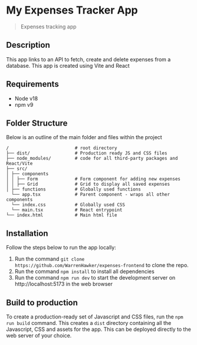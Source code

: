 # My Expenses Tracker App

> Expenses tracking app

## Description

This app links to an API to fetch, create and delete expenses from a database. This app is created using Vite and React

## Requirements

- Node v18
- npm v9

## Folder Structure

Below is an outline of the main folder and files within the project

```
/                         # root directory
├── dist/                 # Production ready JS and CSS files
├── node_modules/         # code for all third-party packages and React/Vite
├── src/
│ ├── components
│ │ ├── Form              # Form component for adding new expenses
│ │ ├── Grid              # Grid to display all saved expenses
│ ├── functions           # Globally used functions
  └── app.tsx             # Parent component - wraps all other components
  └── index.css           # Globally used CSS
  └── main.tsx            # React entrypoint
└── index.html            # Main html file
```

## Installation

Follow the steps below to run the app locally:

1. Run the command `git clone https://github.com/WarrenHawker/expenses-frontend` to clone the repo.
2. Run the command `npm install` to install all dependencies
3. Run the command `npm run dev` to start the development server on http://localhost:5173 in the web browser

## Build to production

To create a production-ready set of Javascript and CSS files, run the `npm run build` command. This creates a `dist` directory containing all the Javascript, CSS and assets for the app. This can be deployed directly to the web server of your choice.
